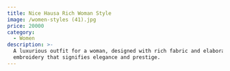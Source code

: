 ```yaml
---
title: Nice Hausa Rich Woman Style
image: /women-styles (41).jpg
price: 20000
category:
  - Women
description: >-
  A luxurious outfit for a woman, designed with rich fabric and elaborate
  embroidery that signifies elegance and prestige.
---
```


